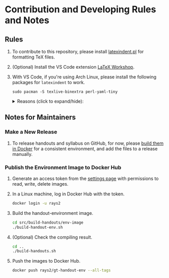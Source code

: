 # Contribution and Developing Rules and Notes

## Rules

1.  To contribute to this repository, please install [latexindent.pl](https://github.com/cmhughes/latexindent.pl) for formatting TeX files.

1.  (Optional) Install the VS Code extension [LaTeX Workshop](https://marketplace.visualstudio.com/items?itemName=James-Yu.latex-workshop).

1.  With VS Code, if you're using Arch Linux, please install the following packages for `latexindent` to work.

        sudo pacman -S texlive-binextra perl-yaml-tiny

    <details>
    <summary>Reasons (click to expand/hide):</summary>

    `texlive-binextra` provides `latexindent` and allows VS Code to access `latexmk` command that LaTeX Workshop requires. (References: [ref.1](https://stackoverflow.com/a/76565246), [ref.2](https://archlinux.org/news/tex-live-package-reorganization/))

    `perl-yaml-tiny` provides the `YAML::Tiny` module that `latexindent` required. ([Reference](https://stackoverflow.com/a/59784628))
    </details>

## Notes for Maintainers

### Make a New Release

1.  To release handouts and syllabus on GitHub, for now, please [build them in Docker](#docker-handout) for a consistent environment, and add the files to a release manually.

### Publish the Environment Image to Docker Hub

1.  Generate an access token from the [settings page](https://hub.docker.com/settings/security) with permissions to read, write, delete images.

1.  In a Linux machine, log in Docker Hub with the token.

    ```bash
    docker login -u rays2
    ```

1.  Build the handout-environment image.

    ```bash
    cd src/build-handouts/env-image
    ./build-handout-env.sh
    ```

1.  (Optional) Check the compiling result.

    ```bash
    cd ..
    ./build-handouts.sh
    ```

1.  Push the images to Docker Hub.

    ```bash
    docker push rays2/gt-handout-env --all-tags
    ```
